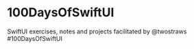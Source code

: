 # 100DaysOfSwiftUI

SwiftUI exercises, notes and projects facilitated by @twostraws #100DaysOfSwiftUI 
